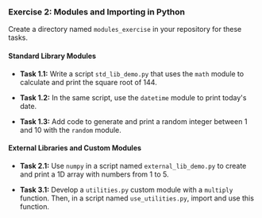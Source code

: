 ### **Exercise 2: Modules and Importing in Python**

Create a directory named `modules_exercise` in your repository for these tasks.

#### **Standard Library Modules**

* **Task 1.1:** Write a script `std_lib_demo.py` that uses the `math` module to calculate and print the square root of 144.

* **Task 1.2:** In the same script, use the `datetime` module to print today's date.

* **Task 1.3:** Add code to generate and print a random integer between 1 and 10 with the `random` module.

#### **External Libraries and Custom Modules**

* **Task 2.1:** Use `numpy` in a script named `external_lib_demo.py` to create and print a 1D array with numbers from 1 to 5.

* **Task 3.1:** Develop a `utilities.py` custom module with a `multiply` function. Then, in a script named `use_utilities.py`, import and use this function.